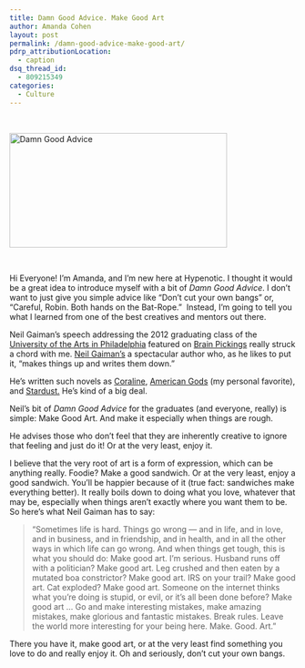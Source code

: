```yaml
---
title: Damn Good Advice. Make Good Art
author: Amanda Cohen
layout: post
permalink: /damn-good-advice-make-good-art/
pdrp_attributionLocation:
  - caption
dsq_thread_id:
  - 809215349
categories:
  - Culture
---
```

&nbsp;

<img class="aligncenter" title="Damn Good Advice" src="http://hypenotic.com/wordpress/wp-content/uploads/2012/07/damngoodadvice2.png" alt="Damn Good Advice" width="382" height="201" />

&nbsp;

Hi Everyone! I&#8217;m Amanda, and I&#8217;m new here at Hypenotic. I thought it would be a great idea to introduce myself with a bit of *Damn Good Advice*. I don&#8217;t want to just give you simple advice like “Don’t cut your own bangs” or, “Careful, Robin. Both hands on the Bat-Rope.”  Instead, I&#8217;m going to tell you what I learned from one of the best creatives and mentors out there.

Neil Gaiman&#8217;s speech addressing the 2012 graduating class of the [University of the Arts in Philadelphia][1] featured on [Brain Pickings][2] really struck a chord with me. [Neil Gaiman&#8217;s][3] a spectacular author who, as he likes to put it, &#8220;makes things up and writes them down.&#8221;

He’s written such novels as [Coraline][4], [American Gods][5] (my personal favorite), and [Stardust.][6] He’s kind of a big deal.

Neil’s bit of *Damn Good Advice* for the graduates (and everyone, really) is simple: Make Good Art. And make it especially when things are rough.

He advises those who don’t feel that they are inherently creative to ignore that feeling and just do it! Or at the very least, enjoy it.

I believe that the very root of art is a form of expression, which can be anything really. Foodie? Make a good sandwich. Or at the very least, enjoy a good sandwich. You’ll be happier because of it (true fact: sandwiches make everything better). It really boils down to doing what you love, whatever that may be, especially when things aren’t exactly where you want them to be. So here&#8217;s what Neil Gaiman has to say:

> “Sometimes life is hard. Things go wrong — and in life, and in love, and in business, and in friendship, and in health, and in all the other ways in which life can go wrong. And when things get tough, this is what you should do: Make good art. I’m serious. Husband runs off with a politician? Make good art. Leg crushed and then eaten by a mutated boa constrictor? Make good art. IRS on your trail? Make good art. Cat exploded? Make good art. Someone on the internet thinks what you’re doing is stupid, or evil, or it’s all been done before? Make good art … Go and make interesting mistakes, make amazing mistakes, make glorious and fantastic mistakes. Break rules. Leave the world more interesting for your being here. Make. Good. Art.”

There you have it, make good art, or at the very least find something you love to do and really enjoy it. Oh and seriously, don’t cut your own bangs.

&nbsp;

 [1]: http://www.uarts.edu/
 [2]: http://www.brainpickings.org/
 [3]: http://www.neilgaiman.com/
 [4]: http://www.neilgaiman.com/works/Books/Coraline/
 [5]: http://www.neilgaiman.com/works/Books/American+Gods/
 [6]: http://www.neilgaiman.com/works/Books/Stardust/